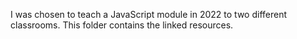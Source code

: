 I was chosen to teach a JavaScript module in 2022 to two different classrooms. This folder contains the linked resources.
